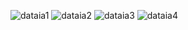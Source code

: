 ![dataia1](https://user-images.githubusercontent.com/101598361/159146781-5ed1c88f-6d6b-4ee3-ba42-4d1fb2ce1070.png)
![dataia2](https://user-images.githubusercontent.com/101598361/159146784-d71cc97f-ee7b-48b5-8ae9-9eab0d72246f.png)
![dataia3](https://user-images.githubusercontent.com/101598361/159146786-3e9c036e-c88a-42ff-a36c-9602dc75c780.png)
![dataia4](https://user-images.githubusercontent.com/101598361/159146787-9b4e2fc0-413a-4e25-893b-c134391db60c.png)
